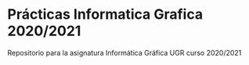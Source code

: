 # Prácticas Informatica Grafica 2020/2021
Repositorio para la asignatura Informática Gráfica UGR curso 2020/2021
